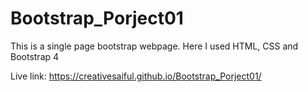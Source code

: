 # Bootstrap_Porject01
This is a single page bootstrap webpage. Here I used HTML, CSS and Bootstrap 4

Live link: https://creativesaiful.github.io/Bootstrap_Porject01/
